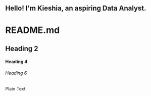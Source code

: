 ## Hello! I'm Kieshia, an aspiring Data Analyst.



# README.md

## Heading 2

#### Heading 4

###### Heading 6

Plain Text
